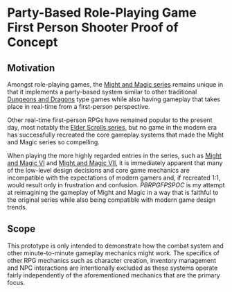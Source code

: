 # **P**arty-**B**ased **R**ole-**P**laying **G**ame **F**irst **P**erson **S**hooter **P**roof of **C**oncept

## Motivation
Amongst role-playing games, the [Might and Magic series](https://en.wikipedia.org/wiki/Might_and_Magic) remains unique in that it implements a party-based system similar to other traditional [Dungeons and Dragons](https://en.wikipedia.org/wiki/List_of_Dungeons_%26_Dragons_video_games) type games while also having gameplay that takes place in real-time from a first-person perspective.

Other real-time first-person RPGs have remained popular to the present day, most notably the [Elder Scrolls series](https://en.wikipedia.org/wiki/The_Elder_Scrolls), but no game in the modern era has successfully recreated the core gameplay systems that made the Might and Magic series so compelling.

When playing the more highly regarded entries in the series, such as [Might and Magic VI](https://en.wikipedia.org/wiki/Might_and_Magic_VI:_The_Mandate_of_Heaven) and [Might and Magic VII](https://en.wikipedia.org/wiki/Might_and_Magic_VII:_For_Blood_and_Honor), it is immediately apparent that many of the low-level design decisions and core game mechanics are incompatible with the expectations of modern gamers and, if recreated 1:1, would result only in frustration and confusion. _PBRPGFPSPOC_ is my attempt at reimagining the gameplay of Might and Magic in a way that is faithful to the original series while also being compatible with modern game design trends.

## Scope
This prototype is only intended to demonstrate how the combat system and other minute-to-minute gameplay mechanics might work. The specifics of other RPG mechanics such as character creation, inventory management and NPC interactions are intentionally excluded as these systems operate fairly independently of the aforementioned mechanics that are the primary focus.